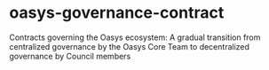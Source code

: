 # oasys-governance-contract
Contracts governing the Oasys ecosystem: A gradual transition from centralized governance by the Oasys Core Team to decentralized governance by Council members
